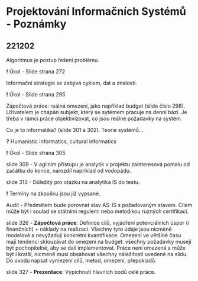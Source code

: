 # Projektování Informačních Systémů - Poznámky

## 221202

Algoritmus je postup řešení problému. 

**!** Úkol - Slide strana 272

Informační strategie se zabývá cyklem, dat a znalostí.

**!** Úkol - Slide strana 295

Zápočtová práce: reálná omezení, jako například budget (slide číslo 298).
Uživatelem je chápán subjekt, který se sytémem pracuje na denní bázi. Je třeba v
rámci práce objektivizovat, co jsou reálné požadavky na systém.

Co je to informatika? (slide 301 a 302). Teorie systémů... 

**?** Humanistic informatics, cultural informatics

**!** Úkol - Slide strana 305

slide 309 - V agilním přístupu je analytik v projektu zainteresová pomalu od začátku 
do konce, narozdíl napríklad od vodopádu.

slide 313 - Důležitý pro otázku na analytika IS do testu.

**!** Termíny na zkoušku jsou již vypsané.

Audit - Předmětem bude porovnat stav AS-IS s požadovaným stavem. Cílem může být
i soulad se státními regulemi nebo metodikou ruzných certifikací.

slide 326 - **Zápočtová práce**: Definice cílů, vyjádření potenciálních úspor (i finančních) +
náklady na realizaci. Všechny tyto údaje jsou nicméně modelové a nevyžadují
konkrétní kvantifikace. Omezení ve většíně času mají tendenci sklouzávat do
omezení na budget. všechny požadavky musejí být pochopitelné, aby se dali
implementovat. Práce není omezená a může být i kratší, nicméně musí obsahovat
všechny náležitosti uvedené na slidu. Do úvodu napsat vymezení cílů, metod,
omezení, přepokladů.

slide 327 - **Prezentace**: Vypíchnutí hlavních bodů celé práce.



